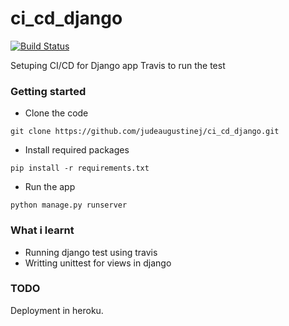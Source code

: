 # ci_cd_django
[![Build Status](https://travis-ci.org/judeaugustinej/ci_cd_django.svg?branch=master)](https://travis-ci.org/judeaugustinej/ci_cd_django)

Setuping CI/CD for Django app 
Travis to run the test

### Getting started
* Clone the code
```
git clone https://github.com/judeaugustinej/ci_cd_django.git
```
* Install required packages
```
pip install -r requirements.txt
```

* Run the app
```
python manage.py runserver
```

### What i learnt
* Running django test using travis
* Writting unittest for views in django

### TODO
Deployment in heroku.
